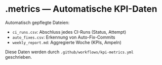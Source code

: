 # .metrics — Automatische KPI-Daten

Automatisch gepflegte Dateien:
- `ci_runs.csv`: Abschluss jedes CI-Runs (Status, Attempt)
- `auto_fixes.csv`: Erkennung von Auto-Fix-Commits
- `weekly_report.md`: Aggregierte Woche (KPIs, Ampeln)

Diese Daten werden durch `.github/workflows/kpi-metrics.yml` geschrieben.
